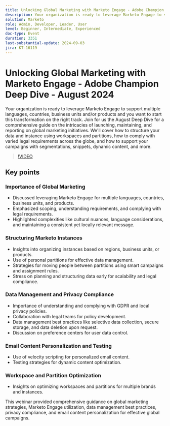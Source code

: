 ```yaml
---
title: Unlocking Global Marketing with Marketo Engage - Adobe Champion Deep Dive - August 2024
description: Your organization is ready to leverage Marketo Engage to support multiple languages, countries, business units and/or products and you want to start this transformation on the right track. Join for us the August Deep Dive for a comprehensive guide on the intricacies of launching, maintaining, and reporting on global marketing initiatives. We'll cover how to structure your data and instance using workspaces and partitions, how to comply with varied legal requirements across the globe, and how to support your campaigns with segmentations, snippets, dynamic content, and more.
solution: Marketo
role: Admin, Developer, Leader, User
level: Beginner, Intermediate, Experienced
doc-type: Event
duration: 3351
last-substantial-update: 2024-09-03
jira: KT-16119
---
```


# Unlocking Global Marketing with Marketo Engage - Adobe Champion Deep Dive - August 2024

Your organization is ready to leverage Marketo Engage to support multiple languages, countries, business units and/or products and you want to start this transformation on the right track. Join for us the August Deep Dive for a comprehensive guide on the intricacies of launching, maintaining, and reporting on global marketing initiatives. We'll cover how to structure your data and instance using workspaces and partitions, how to comply with varied legal requirements across the globe, and how to support your campaigns with segmentations, snippets, dynamic content, and more.

>[!VIDEO](https://video.tv.adobe.com/v/3433245/?learn=on)

## Key points

### Importance of Global Marketing

* Discussed leveraging Marketo Engage for multiple languages, countries, business units, and products.
* Emphasized scoping, understanding requirements, and complying with legal requirements.
* Highlighted complexities like cultural nuances, language considerations, and maintaining a consistent yet locally relevant message.

### Structuring Marketo Instances

* Insights into organizing instances based on regions, business units, or products.
* Use of personal partitions for effective data management.
* Strategies for moving people between partitions using smart campaigns and assignment rules.
* Stress on planning and structuring data early for scalability and legal compliance.

### Data Management and Privacy Compliance

* Importance of understanding and complying with GDPR and local privacy policies.
* Collaboration with legal teams for policy development.
* Data management best practices like selective data collection, secure storage, and data deletion upon request.
* Discussion on preference centers for user data control.

### Email Content Personalization and Testing

* Use of velocity scripting for personalized email content.
* Testing strategies for dynamic content optimization.

### Workspace and Partition Optimization

* Insights on optimizing workspaces and partitions for multiple brands and instances.

This webinar provided comprehensive guidance on global marketing strategies, Marketo Engage utilization, data management best practices, privacy compliance, and email content personalization for effective global campaigns.
